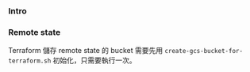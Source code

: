 ### Intro




### Remote state

Terraform 儲存 remote state 的 bucket 需要先用 `create-gcs-bucket-for-terraform.sh` 初始化，只需要執行一次。
